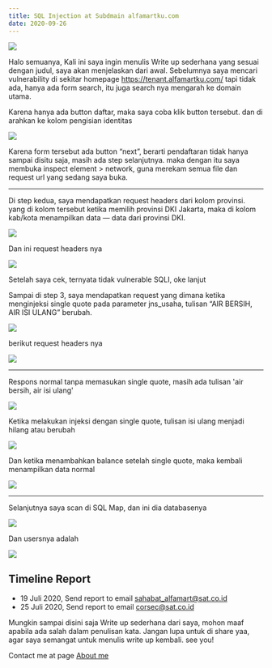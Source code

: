 ```yaml
---
title: SQL Injection at Subdmain alfamartku.com
date: 2020-09-26
---
```


![ ](https://miro.medium.com/max/2400/1*wSc1Y15rXis5ct8_hf3Q6A.jpeg)

Halo semuanya,
Kali ini saya ingin menulis Write up sederhana yang sesuai dengan judul, saya akan menjelaskan dari awal.
Sebelumnya saya mencari vulnerability di sekitar homepage https://tenant.alfamartku.com/ tapi tidak ada, hanya ada form search, itu juga search nya mengarah ke domain utama.

Karena hanya ada button daftar, maka saya coba klik button tersebut. dan di arahkan ke kolom pengisian identitas

![ ](https://miro.medium.com/max/2400/1*Ocxkhko0DFUZDgqDnsXx7g.png)

Karena form tersebut ada button “next”, berarti pendaftaran tidak hanya sampai disitu saja, masih ada step selanjutnya. maka dengan itu saya membuka inspect element > network, guna merekam semua file dan request url yang sedang saya buka.

___

Di step kedua, saya mendapatkan request headers dari kolom provinsi. yang di kolom tersebut ketika memilih provinsi DKI Jakarta, maka di kolom kab/kota menampilkan data — data dari provinsi DKI.

![ ](https://miro.medium.com/max/2400/1*uI0IOkaFzB9yCWEz9ij2Gg.png)

Dan ini request headers nya

![ ](https://miro.medium.com/max/2400/1*bmV6wOZew5y7a2QGztNy2w.png)

Setelah saya cek, ternyata tidak vulnerable SQLI, oke lanjut

Sampai di step 3, saya mendapatkan request yang dimana ketika menginjeksi single quote pada parameter jns_usaha, tulisan “AIR BERSIH, AIR ISI ULANG” berubah.

![ ](https://miro.medium.com/max/2400/1*yu29w6oYz-3zkNuLU6dI3Q.png)

berikut request headers nya

![ ](https://miro.medium.com/max/2400/1*YPfA-48yV4DqPI4kMGUVpQ.png)

___

Respons normal tanpa memasukan single quote, masih ada tulisan 'air bersih, air isi ulang'

![ ](https://miro.medium.com/max/2400/1*aX6rj_3IXP0sxDKzYBRGrg.png)

Ketika melakukan injeksi dengan single quote, tulisan isi ulang menjadi hilang atau berubah

![ ](https://miro.medium.com/max/2400/1*LeMJglzvV5mDLFzN1XMKfQ.png)

Dan ketika menambahkan balance setelah single quote, maka kembali menampilkan data normal

![ ](https://miro.medium.com/max/2400/1*pKJjo5BJpgPHx5B1erCabg.png)

___

Selanjutnya saya scan di SQL Map, dan ini dia databasenya

![ ](https://miro.medium.com/max/2400/1*Na9NMDovIR4rNzv3XMuQDQ.png)

Dan usersnya adalah

![ ](https://miro.medium.com/max/2400/1*VivT2-07nX8w-cE14mCsOw.png)

## Timeline Report

- 19 Juli 2020, Send report to email sahabat_alfamart@sat.co.id
- 25 Juli 2020, Send report to email corsec@sat.co.id

Mungkin sampai disini saja Write up sederhana dari saya, mohon maaf apabila ada salah dalam penulisan kata.
Jangan lupa untuk di share yaa, agar saya semangat untuk menulis write up kembali. see you!

Contact me at page [About me](/about/)
